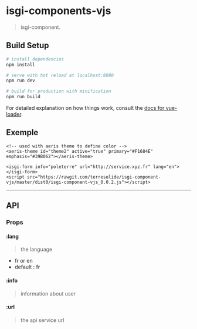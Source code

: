 # isgi-components-vjs

> isgi-component. 

## Build Setup

``` bash
# install dependencies
npm install

# serve with hot reload at localhost:8080
npm run dev

# build for production with minification
npm run build
```

For detailed explanation on how things work, consult the [docs for vue-loader](http://vuejs.github.io/vue-loader).

## Exemple

```
<!-- used with aeris theme to define color -->
<aeris-theme id="theme2" active="true" primary="#F1684E" emphasis="#39B062"></aeris-theme>

<isgi-form info="poleterre" url="http://service.xyz.fr" lang="en"></isgi-form>
<script src="https://rawgit.com/terresolide/isgi-component-vjs/master/dist0/isgi-component-vjs_0.0.2.js"></script> 

```

---

## API



### Props

#### :lang
 > the language
 * fr or en
 * default : fr
 
#### :info
 > information about user
 
#### :url
 > the api service url